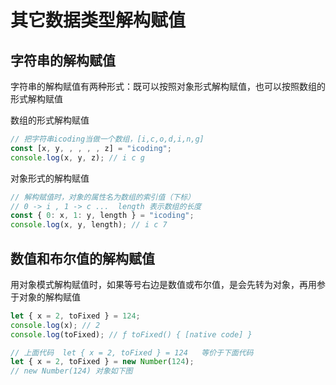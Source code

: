 # 其它数据类型解构赋值

## 字符串的解构赋值

字符串的解构赋值有两种形式：既可以按照对象形式解构赋值，也可以按照数组的形式解构赋值

数组的形式解构赋值

```js
// 把字符串icoding当做一个数组，[i,c,o,d,i,n,g]
const [x, y, , , , , z] = "icoding";
console.log(x, y, z); // i c g
```

对象形式的解构赋值

```js
// 解构赋值时，对象的属性名为数组的索引值（下标）
// 0 -> i , 1 -> c ...  length 表示数组的长度
const { 0: x, 1: y, length } = "icoding";
console.log(x, y, length); // i c 7
```

## 数值和布尔值的解构赋值

用对象模式解构赋值时，如果等号右边是数值或布尔值，是会先转为对象，再用参于对象的解构赋值

```js
let { x = 2, toFixed } = 124;
console.log(x); // 2
console.log(toFixed); // ƒ toFixed() { [native code] }

// 上面代码  let { x = 2, toFixed } = 124   等价于下面代码
let { x = 2, toFixed } = new Number(124);
// new Number(124) 对象如下图
```
